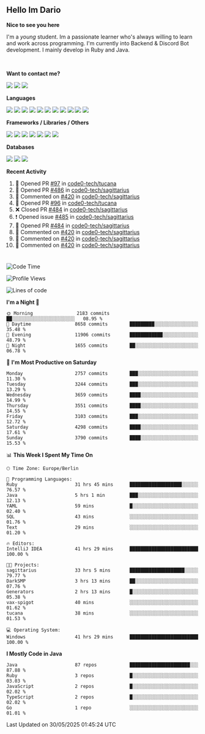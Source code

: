 <h2>Hello Im Dario</h2>

**Nice to see you here**

I'm a *young* student. Im a passionate learner who's always willing to learn and work across
programming. I'm currently into Backend & Discord Bot development. I mainly develop in Ruby and Java.

<br/>

**Want to contact me?**

<a href="https://github.com/knerio"><img src="https://img.shields.io/badge/-Github-blue?style=for-the-badge&logo=github&logoColor=white"/></a> <a href="https://discord.com/users/639416958923702292"><img src="https://img.shields.io/badge/-knerio-blue?style=for-the-badge&logo=discord&logoColor=white"/></a> <a href="https://twitch.tv/dopalos_"><img src="https://img.shields.io/badge/-twitch-blue?style=for-the-badge&logo=twitch&logoColor=white"/></a>

**Languages**

<img src="https://img.shields.io/badge/-Java-blue?style=for-the-badge&logo=java&logoColor=white"/> <img src="https://img.shields.io/badge/-Ruby-blue?style=for-the-badge&logo=Ruby&logoColor=white"/> <img src="https://img.shields.io/badge/-Git-blue?style=for-the-badge&logo=Git&logoColor=white"/> <img src="https://img.shields.io/badge/-HTML-blue?style=for-the-badge&logo=html5&logoColor=white"/> <img src="https://img.shields.io/badge/-CSS-blue?style=for-the-badge&logo=CSS3&logoColor=white"/> <img src="https://img.shields.io/badge/-Javascript-blue?style=for-the-badge&logo=javascript&logoColor=white"/> <img src="https://img.shields.io/badge/-Typescript-blue?style=for-the-badge&logo=TypeScript&logoColor=white"/> <img src="https://img.shields.io/badge/-Kotlin-blue?style=for-the-badge&logo=kotlin&logoColor=white"/> <img src="https://img.shields.io/badge/-SQL-blue?style=for-the-badge&logo=MYSQL&logoColor=white"/> <img src="https://img.shields.io/badge/-Markdown-blue?style=for-the-badge&logo=Markdown&logoColor=white"/> <img src="https://img.shields.io/badge/-JSON-blue?style=for-the-badge&logo=JSON&logoColor=white"/>
<br/>

 **Frameworks / Libraries / Others**

<img src="https://img.shields.io/badge/-Ruby_On_Rails-blue?style=for-the-badge&logo=ruby-on-rails&logoColor=white"/> <img src="https://img.shields.io/badge/-JDA-blue?style=for-the-badge&logo=JDA&logoColor=white"/> <img src="https://img.shields.io/badge/-Bootstrap-blue?style=for-the-badge&logo=Bootstrap&logoColor=white"/> <img src="https://img.shields.io/badge/-Node.JS-blue?style=for-the-badge&logo=node.js&logoColor=white"/> <img src="https://img.shields.io/badge/-React-blue?style=for-the-badge&logo=React&logoColor=white"/> <img src="https://img.shields.io/badge/-Express-blue?style=for-the-badge&logo=Express&logoColor=white"/> <img src="https://img.shields.io/badge/-Next.Js-blue?style=for-the-badge&logo=Next.Js&logoColor=white"/>

**Databases**

<img src="https://img.shields.io/badge/-MongoDB-blue?style=for-the-badge&logo=mongodb&logoColor=white"/> <img src="https://img.shields.io/badge/-MariaDB-blue?style=for-the-badge&logo=MariaDB&logoColor=white"/>
<img src="https://img.shields.io/badge/-PostgreSQL-blue?style=for-the-badge&logo=PostgreSQl&logoColor=white"/>

**Recent Activity**

<!--RECENT_ACTIVITY:start-->
1. 💪 Opened PR [#97](https://github.com/code0-tech/tucana/pull/97) in [code0-tech/tucana](https://github.com/code0-tech/tucana)<br>
2. 💪 Opened PR [#486](https://github.com/code0-tech/sagittarius/pull/486) in [code0-tech/sagittarius](https://github.com/code0-tech/sagittarius)<br>
3. 💬 Commented on [#420](https://github.com/code0-tech/sagittarius/issues/420#issuecomment-2916435603) in [code0-tech/sagittarius](https://github.com/code0-tech/sagittarius)<br>
4. 💪 Opened PR [#96](https://github.com/code0-tech/tucana/pull/96) in [code0-tech/tucana](https://github.com/code0-tech/tucana)<br>
5. ❌ Closed PR [#484](https://github.com/code0-tech/sagittarius/pull/484) in [code0-tech/sagittarius](https://github.com/code0-tech/sagittarius)<br>
6. ❗️ Opened issue [#485](https://github.com/code0-tech/sagittarius/issues/485) in [code0-tech/sagittarius](https://github.com/code0-tech/sagittarius)<br>
7. 💪 Opened PR [#484](https://github.com/code0-tech/sagittarius/pull/484) in [code0-tech/sagittarius](https://github.com/code0-tech/sagittarius)<br>
8. 💬 Commented on [#420](https://github.com/code0-tech/sagittarius/issues/420#issuecomment-2915980479) in [code0-tech/sagittarius](https://github.com/code0-tech/sagittarius)<br>
9. 💬 Commented on [#420](https://github.com/code0-tech/sagittarius/issues/420#issuecomment-2915860837) in [code0-tech/sagittarius](https://github.com/code0-tech/sagittarius)<br>
10. 💬 Commented on [#420](https://github.com/code0-tech/sagittarius/issues/420#issuecomment-2915600361) in [code0-tech/sagittarius](https://github.com/code0-tech/sagittarius)<br>
<!--RECENT_ACTIVITY:end-->
 
#

<!--START_SECTION:waka-->
![Code Time](http://img.shields.io/badge/Code%20Time-1%2C217%20hrs%2058%20mins-blue)

![Profile Views](http://img.shields.io/badge/Profile%20Views-0-blue)

![Lines of code](https://img.shields.io/badge/From%20Hello%20World%20I%27ve%20Written-2.6%20million%20lines%20of%20code-blue)

**I'm a Night 🦉** 

```text
🌞 Morning                2183 commits        ██░░░░░░░░░░░░░░░░░░░░░░░   08.95 % 
🌆 Daytime                8658 commits        █████████░░░░░░░░░░░░░░░░   35.48 % 
🌃 Evening                11906 commits       ████████████░░░░░░░░░░░░░   48.79 % 
🌙 Night                  1655 commits        ██░░░░░░░░░░░░░░░░░░░░░░░   06.78 % 
```
📅 **I'm Most Productive on Saturday** 

```text
Monday                   2757 commits        ███░░░░░░░░░░░░░░░░░░░░░░   11.30 % 
Tuesday                  3244 commits        ███░░░░░░░░░░░░░░░░░░░░░░   13.29 % 
Wednesday                3659 commits        ████░░░░░░░░░░░░░░░░░░░░░   14.99 % 
Thursday                 3551 commits        ████░░░░░░░░░░░░░░░░░░░░░   14.55 % 
Friday                   3103 commits        ███░░░░░░░░░░░░░░░░░░░░░░   12.72 % 
Saturday                 4298 commits        ████░░░░░░░░░░░░░░░░░░░░░   17.61 % 
Sunday                   3790 commits        ████░░░░░░░░░░░░░░░░░░░░░   15.53 % 
```


📊 **This Week I Spent My Time On** 

```text
🕑︎ Time Zone: Europe/Berlin

💬 Programming Languages: 
Ruby                     31 hrs 45 mins      ███████████████████░░░░░░   76.57 % 
Java                     5 hrs 1 min         ███░░░░░░░░░░░░░░░░░░░░░░   12.13 % 
YAML                     59 mins             █░░░░░░░░░░░░░░░░░░░░░░░░   02.40 % 
SQL                      43 mins             ░░░░░░░░░░░░░░░░░░░░░░░░░   01.76 % 
Text                     29 mins             ░░░░░░░░░░░░░░░░░░░░░░░░░   01.20 % 

🔥 Editors: 
IntelliJ IDEA            41 hrs 29 mins      █████████████████████████   100.00 % 

🐱‍💻 Projects: 
sagittarius              33 hrs 5 mins       ████████████████████░░░░░   79.77 % 
DarkSMP                  3 hrs 13 mins       ██░░░░░░░░░░░░░░░░░░░░░░░   07.76 % 
Generators               2 hrs 13 mins       █░░░░░░░░░░░░░░░░░░░░░░░░   05.38 % 
vax-spigot               40 mins             ░░░░░░░░░░░░░░░░░░░░░░░░░   01.62 % 
tucana                   38 mins             ░░░░░░░░░░░░░░░░░░░░░░░░░   01.53 % 

💻 Operating System: 
Windows                  41 hrs 29 mins      █████████████████████████   100.00 % 
```

**I Mostly Code in Java** 

```text
Java                     87 repos            ██████████████████████░░░   87.88 % 
Ruby                     3 repos             █░░░░░░░░░░░░░░░░░░░░░░░░   03.03 % 
JavaScript               2 repos             █░░░░░░░░░░░░░░░░░░░░░░░░   02.02 % 
TypeScript               2 repos             █░░░░░░░░░░░░░░░░░░░░░░░░   02.02 % 
Go                       1 repo              ░░░░░░░░░░░░░░░░░░░░░░░░░   01.01 % 
```




 Last Updated on 30/05/2025 01:45:24 UTC
<!--END_SECTION:waka-->

